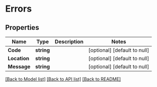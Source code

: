 # Errors

## Properties
Name | Type | Description | Notes
------------ | ------------- | ------------- | -------------
**Code** | **string** |  | [optional] [default to null]
**Location** | **string** |  | [optional] [default to null]
**Message** | **string** |  | [optional] [default to null]

[[Back to Model list]](../README.md#documentation-for-models) [[Back to API list]](../README.md#documentation-for-api-endpoints) [[Back to README]](../README.md)


